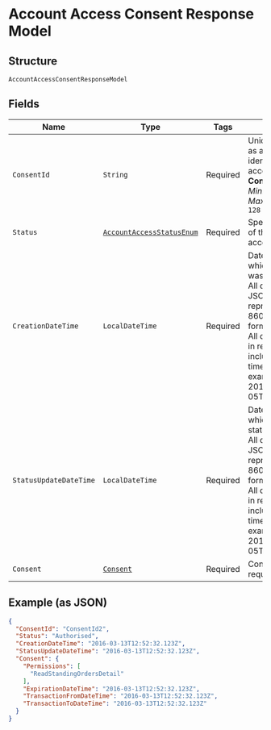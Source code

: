 
# Account Access Consent Response Model

## Structure

`AccountAccessConsentResponseModel`

## Fields

| Name | Type | Tags | Description | Getter | Setter |
|  --- | --- | --- | --- | --- | --- |
| `ConsentId` | `String` | Required | Unique identification as assigned to identify the account access consent.<br>**Constraints**: *Minimum Length*: `1`, *Maximum Length*: `128` | String getConsentId() | setConsentId(String consentId) |
| `Status` | [`AccountAccessStatusEnum`](../../doc/models/account-access-status-enum.md) | Required | Specifies the status of the account access consent. | AccountAccessStatusEnum getStatus() | setStatus(AccountAccessStatusEnum status) |
| `CreationDateTime` | `LocalDateTime` | Required | Date and time at which the consent was created.<br>All dates in the JSON payloads are represented in ISO 8601 date-time format.<br>All date-time fields in responses must include the timezone. An example is below:<br>2017-04-05T10:43:07+00:00 | LocalDateTime getCreationDateTime() | setCreationDateTime(LocalDateTime creationDateTime) |
| `StatusUpdateDateTime` | `LocalDateTime` | Required | Date and time at which the consent status was updated.<br>All dates in the JSON payloads are represented in ISO 8601 date-time format.<br>All date-time fields in responses must include the timezone. An example is below:<br>2017-04-05T10:43:07+00:00 | LocalDateTime getStatusUpdateDateTime() | setStatusUpdateDateTime(LocalDateTime statusUpdateDateTime) |
| `Consent` | [`Consent`](../../doc/models/consent.md) | Required | Contains the requested consent | Consent getConsent() | setConsent(Consent consent) |

## Example (as JSON)

```json
{
  "ConsentId": "ConsentId2",
  "Status": "Authorised",
  "CreationDateTime": "2016-03-13T12:52:32.123Z",
  "StatusUpdateDateTime": "2016-03-13T12:52:32.123Z",
  "Consent": {
    "Permissions": [
      "ReadStandingOrdersDetail"
    ],
    "ExpirationDateTime": "2016-03-13T12:52:32.123Z",
    "TransactionFromDateTime": "2016-03-13T12:52:32.123Z",
    "TransactionToDateTime": "2016-03-13T12:52:32.123Z"
  }
}
```

